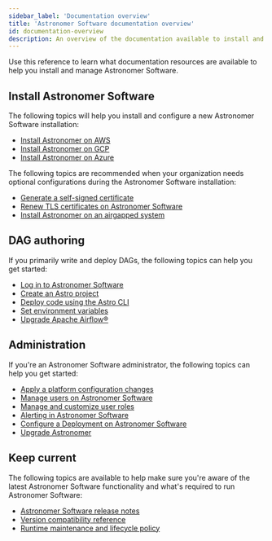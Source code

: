 ```yaml
---
sidebar_label: 'Documentation overview'
title: 'Astronomer Software documentation overview'
id: documentation-overview
description: An overview of the documentation available to install and manage Astronomer Software.
---
```


Use this reference to learn what documentation resources are available to help you install and manage Astronomer Software.

## Install Astronomer Software 

The following topics will help you install and configure a new Astronomer Software installation: 

- [Install Astronomer on AWS](install-aws-standard.md)
- [Install Astronomer on GCP](install-gcp-standard.md)
- [Install Astronomer on Azure](install-azure-standard.md)

The following topics are recommended when your organization needs optional configurations during the Astronomer Software installation: 

- [Generate a self-signed certificate](self-signed-certificate.md)
- [Renew TLS certificates on Astronomer Software](renew-tls-cert.md)
- [Install Astronomer on an airgapped system](install-airgapped.md)

## DAG authoring

If you primarily write and deploy DAGs, the following topics can help you get started:

- [Log in to Astronomer Software](log-in-to-software.md)
- [Create an Astro project](create-project.md)
- [Deploy code using the Astro CLI](deploy-cli.md)
- [Set environment variables](environment-variables.md)
- [Upgrade Apache Airflow®](manage-airflow-versions.md)

## Administration

If you're an Astronomer Software administrator, the following topics can help you get started:

- [Apply a platform configuration changes](apply-platform-config.md)
- [Manage users on Astronomer Software](workspace-permissions.md)
- [Manage and customize user roles](manage-platform-users.md)
- [Alerting in Astronomer Software](platform-alerts.md)
- [Configure a Deployment on Astronomer Software](configure-deployment.md)
- [Upgrade Astronomer](upgrade-astronomer.md)

## Keep current

The following topics are available to help make sure you're aware of the latest Astronomer Software functionality and what's required to run Astronomer Software: 

- [Astronomer Software release notes](release-notes.md)
- [Version compatibility reference](version-compatibility-reference.md)
- [Runtime maintenance and lifecycle policy](runtime-version-lifecycle-policy.md)